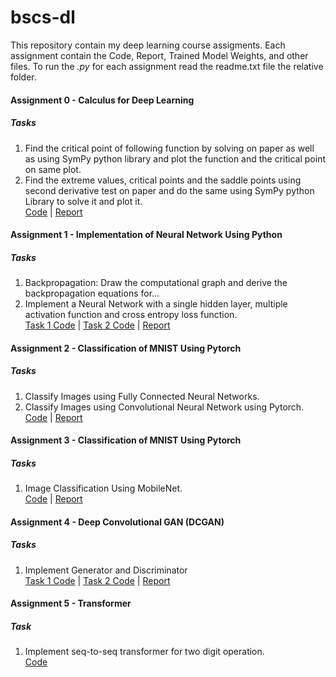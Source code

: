 # bscs-dl
This repository contain my deep learning course assigments. Each assignment contain the Code, Report, Trained Model Weights, and other files. To run the *.py* for each assignment read the readme.txt file the relative folder.
#### Assignment 0 - Calculus for Deep Learning
##### Tasks
1. Find the critical point of following function by solving on paper as well as using SymPy python library and plot the function and the critical point on same plot.
2. Find the extreme values, critical points and the saddle points using second derivative test on paper and do the same using SymPy python Library to solve it and plot it.<br />
[Code](https://github.com/mmuneeburahman/bscs-dl/blob/main/A0/code.ipynb) | [Report](https://github.com/mmuneeburahman/bscs-dl/blob/main/A0/report.pdf)
#### Assignment 1 - Implementation of Neural Network Using Python
##### Tasks
1. Backpropagation: Draw the computational graph and derive the backpropagation equations for...
2. Implement a Neural Network with a single hidden layer, multiple activation function and cross entropy loss function.<br />
[Task 1 Code](https://github.com/mmuneeburahman/bscs-dl/blob/main/A1/submission/code%20task2.py) | [Task 2 Code](https://github.com/mmuneeburahman/bscs-dl/blob/main/A1/submission/code%20task3.py) | [Report](https://github.com/mmuneeburahman/bscs-dl/blob/main/A1/submission/report.pdf)  
#### Assignment 2 - Classification of MNIST Using Pytorch
##### Tasks
1. Classify Images using Fully Connected Neural Networks.
2. Classify Images using Convolutional Neural Network using Pytorch.<br />
[Code](https://github.com/mmuneeburahman/bscs-dl/blob/main/A2/submission/code.py) | [Report](https://github.com/mmuneeburahman/bscs-dl/blob/main/A2/submission/report.pdf)
#### Assignment 3 - Classification of MNIST Using Pytorch
##### Tasks
1. Image Classification Using MobileNet.<br />
[Code](https://github.com/mmuneeburahman/bscs-dl/blob/main/A3/submission/code.py) | [Report](https://github.com/mmuneeburahman/bscs-dl/blob/main/A3/submission/report.pdf)
#### Assignment 4 - Deep Convolutional GAN (DCGAN)
##### Tasks
1. Implement Generator and Discriminator<br />
[Task 1 Code](https://github.com/mmuneeburahman/bscs-dl/blob/main/A4/submission/code%20task1.py) | [Task 2 Code](https://github.com/mmuneeburahman/bscs-dl/blob/main/A4/submission/code%20task2.py) | [Report](https://github.com/mmuneeburahman/bscs-dl/blob/main/A4/submission/a4_report.pdf)
#### Assignment 5 - Transformer
##### Task
1. Implement seq-to-seq transformer for two digit operation.<br />
[Code](https://github.com/mmuneeburahman/bscs-dl/blob/main/A5/submission/transformers.py)
